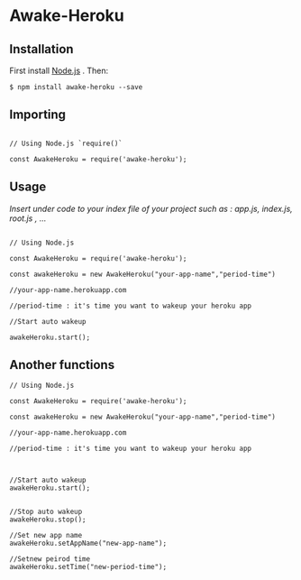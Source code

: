 
  

# Awake-Heroku

  

## Installation

  

First install [Node.js](http://nodejs.org/) . Then:

  

```$ npm install awake-heroku --save```

## Importing

```

// Using Node.js `require()`

const AwakeHeroku = require('awake-heroku');

```

  

## Usage
*Insert under code to your index file of your project such as : app.js, index.js, root.js , ...* 

```

// Using Node.js

const AwakeHeroku = require('awake-heroku');

const awakeHeroku = new AwakeHeroku("your-app-name","period-time")

//your-app-name.herokuapp.com

//period-time : it's time you want to wakeup your heroku app

//Start auto wakeup

awakeHeroku.start();

```

  

## Another functions

```
// Using Node.js

const AwakeHeroku = require('awake-heroku');

const awakeHeroku = new AwakeHeroku("your-app-name","period-time")

//your-app-name.herokuapp.com

//period-time : it's time you want to wakeup your heroku app

  

//Start auto wakeup
awakeHeroku.start();


//Stop auto wakeup
awakeHeroku.stop();

//Set new app name
awakeHeroku.setAppName("new-app-name");

//Setnew peirod time
awakeHeroku.setTime("new-period-time");

  
  

```